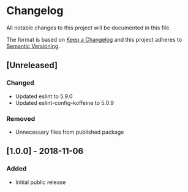 # Changelog

All notable changes to this project will be documented in this file.

The format is based on [Keep a Changelog](http://keepachangelog.com/en/1.0.0/)
and this project adheres to [Semantic Versioning](http://semver.org/spec/v2.0.0.html).


## [Unreleased]

### Changed

- Updated eslint to 5.9.0
- Updated eslint-config-koffeine to 5.0.9

### Removed

- Unnecessary files from published package


## [1.0.0] - 2018-11-06

### Added

- Initial public release